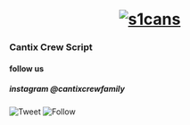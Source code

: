 <h1 align="center">
  <br>
  <a href="https://github.com/cantixcrew/sccantix"><img src="https://avatars2.githubusercontent.com/u/49995452?s=460&u=88589773138c5c399e6d8bf5b56b321be38eb30a&v=4" alt="s1cans"></a>
  <br>
</h1>

### Cantix Crew Script
#### follow us
<h5> instagram @cantixcrewfamily</h5>

![Tweet](https://img.shields.io/twitter/url?style=social&url=https%3A%2F%2Ftwitter.com%2Fnenghaxor)
![Follow](https://img.shields.io/twitter/follow/cantixcr3w?label=Follow&style=social)

